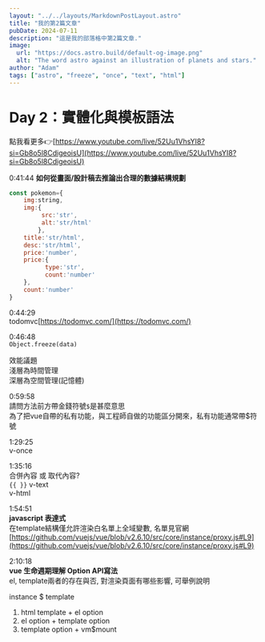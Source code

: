```yaml
---
layout: "../../layouts/MarkdownPostLayout.astro"
title: "我的第2篇文章"
pubDate: 2024-07-11
description: "這是我的部落格中第2篇文章."
image:
  url: "https://docs.astro.build/default-og-image.png"
  alt: "The word astro against an illustration of planets and stars."
author: "Adam"
tags: ["astro", "freeze", "once", "text", "html"]
---
```


# Day 2：實體化與模板語法
點我看更多👉[https://www.youtube.com/live/52Uu1VhsYI8?si=Gb8o5l8CdigeoisU](https://www.youtube.com/live/52Uu1VhsYI8?si=Gb8o5l8CdigeoisU)

0:41:44
**如何從畫面/設計稿去推論出合理的數據結構規劃**

```jsx
const pokemon={
    img:string,
    img:{
         src:'str',
         alt:'str/html'
        },
    title:'str/html',
    desc:'str/html',
    price:'number',
    price:{
          type:'str',
          count:'number'
    },
    count:'number'
}
```

0:44:29  
todomvc[https://todomvc.com/](https://todomvc.com/)

0:46:48  
```Object.freeze(data)```

效能議題  
淺層為時間管理  
深層為空間管理(記憶體)

0:59:58  
請問方法前方帶金錢符號```$```是甚麼意思  
為了把vue自帶的私有功能，與工程師自做的功能區分開來，私有功能通常帶$符號

1:29:25  
v-once

1:35:16  
合併內容 或 取代內容?  
```{{ }}```
v-text  
v-html

1:54:51  
**javascript 表達式**  
在template結構僅允許渲染白名單上全域變數, 名單見官網  
[https://github.com/vuejs/vue/blob/v2.6.10/src/core/instance/proxy.js#L9](https://github.com/vuejs/vue/blob/v2.6.10/src/core/instance/proxy.js#L9)

2:10:18  
**vue 生命週期理解  Option API寫法**  
el, template兩者的存在與否, 對渲染頁面有哪些影響, 可舉例說明

instance $ template
1. html template + el option
2. el option + template option
3. template option + vm$mount